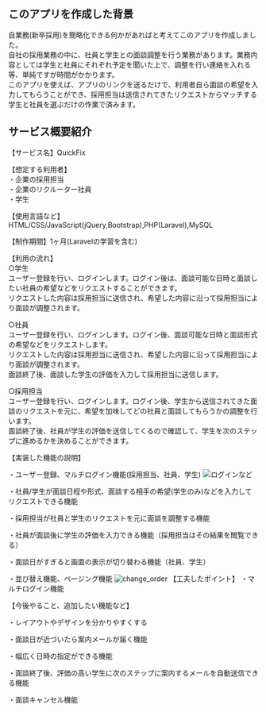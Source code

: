 ## このアプリを作成した背景

自業務(新卒採用)を簡略化できる何かがあればと考えてこのアプリを作成しました。  
自社の採用業務の中に、社員と学生との面談調整を行う業務があります。業務内容としては学生と社員にそれぞれ予定を聞いた上で、調整を行い連絡を入れる等、単純ですが時間がかかります。  
このアプリを使えば、アプリのリンクを送るだけで、利用者自ら面談の希望を入力してもらうことができ、採用担当は送信されてきたリクエストからマッチする学生と社員を選ぶだけの作業で済みます。  


## サービス概要紹介

【サービス名】QuickFix

【想定する利用者】  
・企業の採用担当  
・企業のリクルーター社員  
・学生

【使用言語など】HTML/CSS/JavaScript(jQuery,Bootstrap),PHP(Laravel),MySQL

【制作期間】1ヶ月(Laravelの学習を含む)

【利用の流れ】  
○学生  
ユーザー登録を行い、ログインします。ログイン後は、面談可能な日時と面談したい社員の希望などをリクエストすることができます。  
リクエストした内容は採用担当に送信され、希望した内容に沿って採用担当により面談が調整されます。

○社員  
ユーザー登録を行い、ログインします。ログイン後、面談可能な日時と面談形式の希望などをリクエストします。  
リクエストした内容は採用担当に送信され、希望した内容に沿って採用担当により面談が調整されます。  
面談終了後、面談した学生の評価を入力して採用担当に送信します。

○採用担当  
ユーザー登録を行い、ログインします。ログイン後、学生から送信されてきた面談のリクエストを元に、希望を加味してどの社員と面談してもらうかの調整を行います。  
面談終了後、社員が学生の評価を送信してくるので確認して、学生を次のステップに進めるかを決めることができます。

【実装した機能の説明】

・ユーザー登録、マルチログイン機能(採用担当、社員、学生)
![ログインなど](https://user-images.githubusercontent.com/66907534/99960157-a1257980-2dcf-11eb-8ebe-d2d56ca5ca8e.gif)

・社員/学生が面談日程や形式、面談する相手の希望(学生のみ)などを入力してリクエストできる機能

・採用担当が社員と学生のリクエストを元に面談を調整する機能

・社員が面談後に学生の評価を入力できる機能（採用担当はその結果を閲覧できる）

・面談日がすぎると画面の表示が切り替わる機能（社員、学生）


・並び替え機能、ページング機能
![change_order](https://user-images.githubusercontent.com/66907534/99950268-a24eaa80-2dbf-11eb-87ce-2eaeb3d4180d.gif)
【工夫したポイント】
・マルチログイン機能

【今後やること、追加したい機能など】

・レイアウトやデザインを分かりやすくする

・面談日が近づいたら案内メールが届く機能

・幅広く日時の指定ができる機能

・面談終了後、評価の高い学生に次のステップに案内するメールを自動送信できる機能

・面談キャンセル機能
